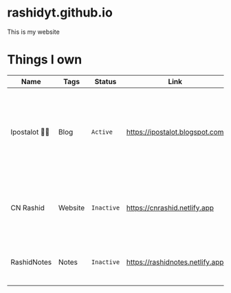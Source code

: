 # rashidyt.github.io

This is my website

# Things I own

| Name | Tags | Status | Link | Description |
| --- | --- | --- | --- | --- |
| Ipostalot 🤨📸 | Blog | `Active` | https://ipostalot.blogspot.com | This blog contains random stuff, because I post alot in one blog and of course is in blogger |
| CN Rashid | Website | `Inactive` | https://cnrashid.netlify.app | Just a website with Cartoon Network branding in it. |
| RashidNotes | Notes | `Inactive` | https://rashidnotes.netlify.app | You can make notes and save it on your computer |
